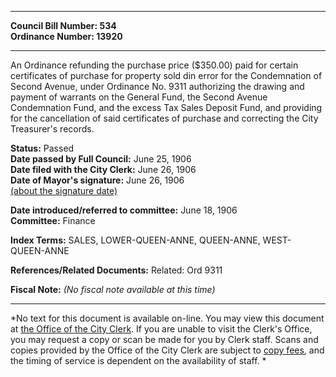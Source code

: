* * * * *  
  
**Council Bill Number: [](#h0)[](#h2)534**   
**Ordinance Number: 13920**  
  
* * * * *  
  
An Ordinance refunding the purchase price ($350.00) paid for certain certificates of purchase for property sold din error for the Condemnation of Second Avenue, under Ordinance No. 9311 authorizing the drawing and payment of warrants on the General Fund, the Second Avenue Condemnation Fund, and the excess Tax Sales Deposit Fund, and providing for the cancellation of said certificates of purchase and correcting the City Treasurer's records.  
  
**Status:** Passed   
**Date passed by Full Council:** June 25, 1906   
**Date filed with the City Clerk:** June 26, 1906   
**Date of Mayor's signature:** June 26, 1906   
[(about the signature date)](/~public/approvaldate.htm)   
  
  
**Date introduced/referred to committee:** June 18, 1906   
**Committee:** Finance   
  
**Index Terms:** SALES, LOWER-QUEEN-ANNE, QUEEN-ANNE, WEST-QUEEN-ANNE  
  
**References/Related Documents:** Related: Ord 9311  
  
**Fiscal Note:** *(No fiscal note available at this time)*  
  
* * * * *  
  
*No text for this document is available on-line. You may view this document at [the Office of the City Clerk](http://www.seattle.gov/leg/clerk/contactUs.htm). If you are unable to visit the Clerk's Office, you may request a copy or scan be made for you by Clerk staff. Scans and copies provided by the Office of the City Clerk are subject to [copy fees](http://clerk.seattle.gov/~public/clerkfees.htm), and the timing of service is dependent on the availability of staff. *  
  
  
